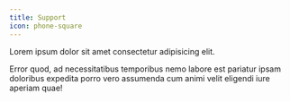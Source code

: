 ```yaml
---
title: Support
icon: phone-square
---
```

Lorem ipsum dolor sit amet consectetur adipisicing elit.



Error quod, ad necessitatibus temporibus nemo labore est pariatur ipsam doloribus expedita porro vero assumenda cum animi velit eligendi iure aperiam quae!
